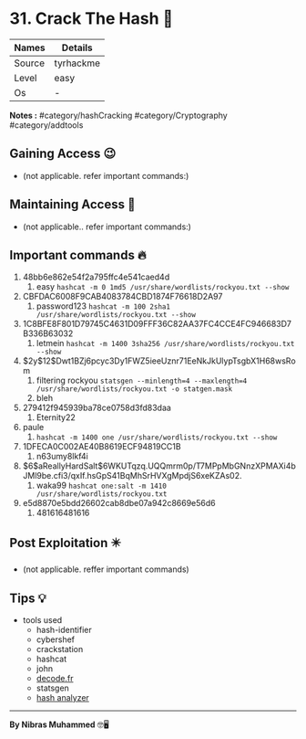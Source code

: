 # 31. Crack The Hash 🧭
Names | Details
--------|-----
Source | tyrhackme
Level | easy
Os | -

**Notes :**
#category/hashCracking 
#category/Cryptography 
#category/addtools 


## Gaining Access 😉
- (not applicable. refer important commands:)



## Maintaining Access 🥷
- (not applicable.. refer important commands:)


## Important commands 🔥
1. 48bb6e862e54f2a795ffc4e541caed4d
	1. easy `hashcat -m 0 1md5 /usr/share/wordlists/rockyou.txt --show`
2. CBFDAC6008F9CAB4083784CBD1874F76618D2A97
	1. password123 `hashcat -m 100 2sha1 /usr/share/wordlists/rockyou.txt --show`
3. 1C8BFE8F801D79745C4631D09FFF36C82AA37FC4CCE4FC946683D7B336B63032
	1. letmein `hashcat -m 1400 3sha256 /usr/share/wordlists/rockyou.txt --show`
4. \$2y\$12$Dwt1BZj6pcyc3Dy1FWZ5ieeUznr71EeNkJkUlypTsgbX1H68wsRom
	1. filtering rockyou `statsgen --minlength=4 --maxlength=4 /usr/share/wordlists/rockyou.txt -o statgen.mask`
	2. bleh
5. 279412f945939ba78ce0758d3fd83daa
	1.  Eternity22
6.  paule
	1.  `hashcat -m 1400 one /usr/share/wordlists/rockyou.txt --show`
7.  1DFECA0C002AE40B8619ECF94819CC1B
	1.  n63umy8lkf4i
8. \$6\$aReallyHardSalt$6WKUTqzq.UQQmrm0p/T7MPpMbGNnzXPMAXi4bJMl9be.cfi3/qxIf.hsGpS41BqMhSrHVXgMpdjS6xeKZAs02.
	1. waka99 `hashcat one:salt -m 1410 /usr/share/wordlists/rockyou.txt`
9. e5d8870e5bdd26602cab8dbe07a942c8669e56d6
	1. 481616481616 

## Post Exploitation ✴️
- (not applicable. reffer important commands)
## Tips 💡
- tools used
	- hash-identifier
	- cybershef
	- crackstation
	- hashcat
	- john
	- [decode.fr](https://www.dcode.fr/cipher-identifier)
	- statsgen
	- [hash analyzer](https://www.tunnelsup.com/hash-analyzer/)
--------------------------------
**By Nibras Muhammed** 🤓🖥️






